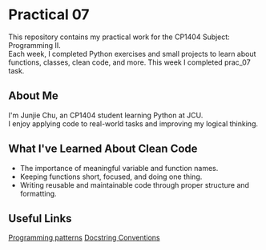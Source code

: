 # Practical 07
This repository contains my practical work for the CP1404 Subject: Programming II.  
Each week, I completed Python exercises and small projects to learn about functions, classes, clean code, and more.
This week I completed prac_07 task.

## About Me

I'm Junjie Chu, an CP1404 student learning Python at JCU.  
I enjoy applying code to real-world tasks and improving my logical thinking.

## What I've Learned About Clean Code

- The importance of meaningful variable and function names.
- Keeping functions short, focused, and doing one thing.
- Writing reusable and maintainable code through proper structure and formatting.

## Useful Links
[Programming patterns](https://github.com/CP1404/Starter/wiki/Programming-Patterns)
[Docstring Conventions](https://peps.python.org/pep-0257/)
